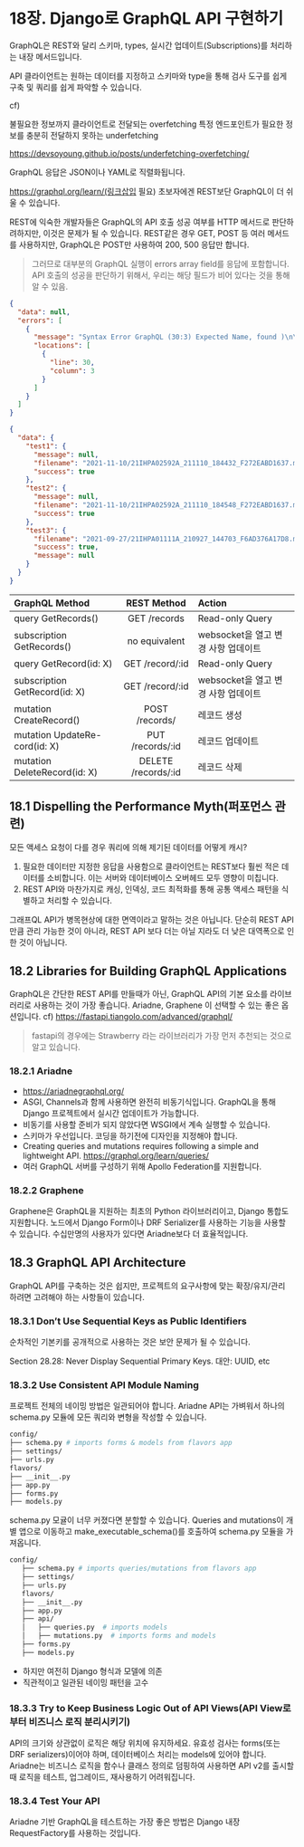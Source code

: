 
# 18장. Django로 GraphQL API 구현하기


GraphQL은 REST와 달리 스키마, types, 실시간 업데이트(Subscriptions)를 처리하는 내장 메서드입니다.

API 클라이언트는 원하는 데이터를 지정하고 스키마와 type을 통해 검사 도구를 쉽게 구축 및 쿼리를 쉽게 파악할 수 있습니다.

cf)

불필요한 정보까지 클라이언트로 전달되는 overfetching
특정 엔드포인트가 필요한 정보를 충분히 전달하지 못하는 underfetching

https://devsoyoung.github.io/posts/underfetching-overfetching/

GraphQL 응답은 JSON이나 YAML로 직렬화됩니다.

https://graphql.org/learn/(링크삽입 필요)
초보자에겐 REST보단 GraphQL이 더 쉬울 수 있습니다.


REST에 익숙한 개발자들은 GraphQL의 API 호출 성공 여부를 HTTP 메서드로 판단하려하지만, 이것은 문제가 될 수 있습니다. REST같은 경우 GET, POST 등 여러 메서드를 사용하지만, GraphQL은 POST만 사용하여 200, 500 응답만 합니다.
> 그러므로 대부분의 GraphQL 실행이 errors array field를 응답에 포함합니다. API 호출의 성공을 판단하기 위해서, 우리는 해당 필드가 비어 있다는 것을 통해 알 수 있음.
```json
{
  "data": null,
  "errors": [
    {
      "message": "Syntax Error GraphQL (30:3) Expected Name, found )\n\n29:     \n30:   ){\n      ^\n31:     filename\n",
      "locations": [
        {
          "line": 30,
          "column": 3
        }
      ]
    }
  ]
}
```

```json
{
  "data": {
    "test1": {
      "message": null,
      "filename": "2021-11-10/21IHPA02592A_211110_184432_F272EABD1637.mp4",
      "success": true
    },
    "test2": {
      "message": null,
      "filename": "2021-11-10/21IHPA02592A_211110_184548_F272EABD1637.mp4",
      "success": true
    },
    "test3": {
      "filename": "2021-09-27/21IHPA01111A_210927_144703_F6AD376A17D8.mp4",
      "success": true,
      "message": null
    }
  }
}
```


| GraphQL Method | REST Method | Action |
| :---------------------------------------------------- | :---------: | :------------------- |
| query GetRecords()       |    GET /records     | Read-only Query               |
| subscription GetRecords()                  |     no equivalent     | websocket을 열고 변경 사항 업데이트 |
| query GetRecord(id: X)                     |     GET /record/:id     | Read-only Query     |
| subscription GetRecord(id: X)              |    GET /record/:id    | websocket을 열고 변경 사항 업데이트       |
| mutation CreateRecord()                    |   POST /records/    |  레코드 생성  |
| mutation UpdateRe- cord(id: X) |    PUT /records/:id     |   레코드 업데이트          |
| mutation DeleteRecord(id: X)   |   DELETE /records/:id   |     레코드 삭제             | 


  
## 18.1 Dispelling the Performance Myth(퍼포먼스 관련)
모든 액세스 요청이 다를 경우 쿼리에 의해 제기된 데이터를 어떻게 캐시?

1. 필요한 데이터만 지정한 응답을 사용함으로 클라이언트는 REST보다 훨씬 적은 데이터를 소비합니다. 이는 서버와 데이터베이스 오버헤드 모두 영향이 미칩니다.
2. REST API와 마찬가지로 캐싱, 인덱싱, 코드 최적화를 통해 공통 액세스 패턴을 식별하고 처리할 수 있습니다.

그래프QL API가 병목현상에 대한 면역이라고 말하는 것은 아닙니다. 단순히 REST API만큼 관리 가능한 것이 아니라, REST API 보다 더는 아닐 지라도 더 낮은 대역폭으로 인한 것이 아닙니다.

## 18.2 Libraries for Building GraphQL Applications
GraphQL은 간단한 REST API를 만들때가 아닌, GraphQL API의 기본 요소를 라이브러리로 사용하는 것이 가장 좋습니다. Ariadne, Graphene 이 선택할 수 있는 좋은 옵션입니다.
cf) https://fastapi.tiangolo.com/advanced/graphql/ 
> fastapi의 경우에는 Strawberry 라는 라이브러리가 가장 먼저 추천되는 것으로 알고 있습니다.


### 18.2.1 Ariadne
- https://ariadnegraphql.org/
- ASGI, Channels과 함께 사용하면 완전히 비동기식입니다. GraphQL을 통해 Django 프로젝트에서 실시간 업데이트가 가능합니다.
- 비동기를 사용할 준비가 되지 않았다면 WSGI에서 계속 실행할 수 있습니다.
- 스키마가 우선입니다. 코딩을 하기전에 디자인을 지정해야 합니다.
- Creating queries and mutations requires following a simple and lightweight API.
https://graphql.org/learn/queries/
- 여러 GraphQL 서버를 구성하기 위해 Apollo Federation를 지원합니다.
### 18.2.2 Graphene
Graphene은 GraphQL을 지원하는 최초의 Python 라이브러리이고, Django 통합도 지원합니다. 노드에서 Django Form이나 DRF Serializer를 사용하는 기능을 사용할 수 있습니다. 수십만명의 사용자가 있다면 Ariadne보다 더 효율적입니다.

## 18.3 GraphQL API Architecture
GraphQL API를 구축하는 것은 쉽지만, 프로젝트의 요구사항에 맞는 확장/유지/관리 하려면 고려해야 하는 사항들이 있습니다.

### 18.3.1 Don’t Use Sequential Keys as Public Identifiers
순차적인 기본키를 공개적으로 사용하는 것은 보안 문제가 될 수 있습니다.

Section 28.28: Never Display Sequential Primary Keys.
대안: UUID, etc


### 18.3.2 Use Consistent API Module Naming
프로젝트 전체의 네이밍 방법은 일관되어야 합니다.
Ariadne API는 가벼워서 하나의 schema.py 모듈에 모든 쿼리와 변형을 작성할 수 있습니다.
```sh
config/
├── schema.py # imports forms & models from flavors app
├── settings/
├── urls.py
flavors/
├── __init__.py
├── app.py
├── forms.py
├── models.py
```
schema.py 모귤이 너무 커졌다면 분할할 수 있습니다.
Queries and mutations이 개별 앱으로 이동하고 make_executable_schema()를 호출하여 schema.py 모듈을 가져옵니다.

```sh
config/
   ├── schema.py # imports queries/mutations from flavors app
   ├── settings/
   ├── urls.py
   flavors/
   ├── __init__.py
   ├── app.py
   ├── api/
   │   ├── queries.py  # imports models
   │   ├── mutations.py  # imports forms and models
   ├── forms.py
   ├── models.py
 ```
- 하지만 여전히 Django 형식과 모델에 의존
- 직관적이고 일관된 네이밍 패턴을 고수

### 18.3.3 Try to Keep Business Logic Out of API Views(API View로부터 비즈니스 로직 분리시키기)

API의 크기와 상관없이 로직은 해당 위치에 유지하세요.
유효성 검사는 forms(또는 DRF serializers)이어야 하며, 데이터베이스 처리는 models에 있어야 합니다.
Ariadne는 비즈니스 로직을 함수나 클래스 정의로 덤핑하여 사용하면 API v2를 출시할 때 로직을 테스트, 업그레이드, 재사용하기 어려워집니다.

### 18.3.4 Test Your API
Ariadne 기반 GraphQL을 테스트하는 가장 좋은 방법은 Django 내장 RequestFactory를 사용하는 것입니다.
